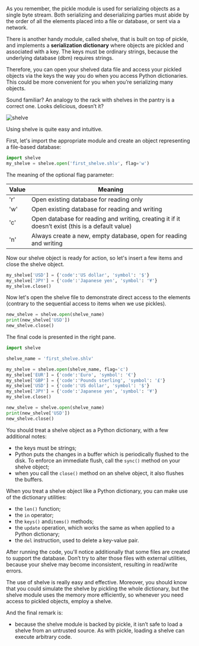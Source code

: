 As you remember, the pickle module is used for serializing objects as a single byte stream. Both serializing and deserializing parties must abide by the order of all the elements placed into a file or database, or sent via a network.

There is another handy module, called shelve, that is built on top of pickle, and implements a **serialization dictionary** where objects are pickled and associated with a key. The keys must be ordinary strings, because the underlying database (dbm) requires strings.

Therefore, you can open your shelved data file and access your pickled objects via the keys the way you do when you access Python dictionaries. This could be more convenient for you when you’re serializing many objects.

Sound familiar? An analogy to the rack with shelves in the pantry is a correct one. Looks delicious, doesn’t it?

![shelve](https://edube.org/uploads/media/default/0001/01/shelve.png)

Using shelve is quite easy and intuitive.

First, let's import the appropriate module and create an object representing a file-based database:

```python
import shelve
my_shelve = shelve.open('first_shelve.shlv', flag='w')
```  

The meaning of the optional flag parameter:

|Value|Meaning|
|---|---|
|'r'|Open existing database for reading only|
|'w'|Open existing database for reading and writing|
|'c'|Open database for reading and writing, creating it if it doesn’t exist (this is a default value)|
|'n'|Always create a new, empty database, open for reading and writing|

Now our shelve object is ready for action, so let's insert a few items and close the shelve object.

```python
my_shelve['USD'] = {'code':'US dollar', 'symbol': '$'}
my_shelve['JPY'] = {'code':'Japanese yen', 'symbol': '¥'}
my_shelve.close()
```  

Now let's open the shelve file to demonstrate direct access to the elements (contrary to the sequential access to items when we use pickles).

```python
new_shelve = shelve.open(shelve_name)
print(new_shelve['USD'])
new_shelve.close()
```  

The final code is presented in the right pane.

```python
import shelve

shelve_name = 'first_shelve.shlv'

my_shelve = shelve.open(shelve_name, flag='c')
my_shelve['EUR'] = {'code':'Euro', 'symbol': '€'}
my_shelve['GBP'] = {'code':'Pounds sterling', 'symbol': '£'}
my_shelve['USD'] = {'code':'US dollar', 'symbol': '$'}
my_shelve['JPY'] = {'code':'Japanese yen', 'symbol': '¥'}
my_shelve.close()

new_shelve = shelve.open(shelve_name)
print(new_shelve['USD'])
new_shelve.close()
```

You should treat a shelve object as a Python dictionary, with a few additional notes:

- the keys must be strings;
- Python puts the changes in a buffer which is periodically flushed to the disk. To enforce an immediate flush, call the `sync()` method on your shelve object;
- when you call the `close()` method on an shelve object, it also flushes the buffers.

When you treat a shelve object like a Python dictionary, you can make use of the dictionary utilities:

- the `len()` function;
- the `in` operator;
- the `keys()` and`items()` methods;
- the `update` operation, which works the same as when applied to a Python dictionary;
- the `del` instruction, used to delete a key-value pair.

After running the code, you'll notice additionally that some files are created to support the database. Don’t try to alter those files with external utilities, because your shelve may become inconsistent, resulting in read/write errors.

The use of shelve is really easy and effective. Moreover, you should know that you could simulate the shelve by pickling the whole dictionary, but the shelve module uses the memory more efficiently, so whenever you need access to pickled objects, employ a shelve.

And the final remark is:

- because the shelve module is backed by pickle, it isn’t safe to load a shelve from an untrusted source. As with pickle, loading a shelve can execute arbitrary code.

